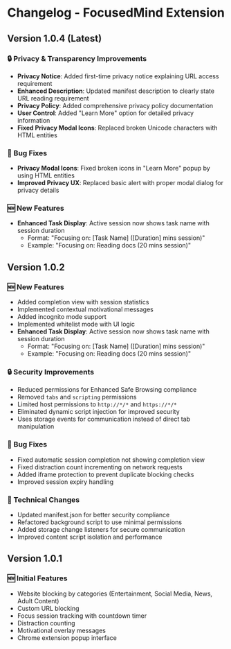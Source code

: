 # Changelog - FocusedMind Extension

## Version 1.0.4 (Latest)

### 🔒 Privacy & Transparency Improvements

- **Privacy Notice**: Added first-time privacy notice explaining URL access requirement
- **Enhanced Description**: Updated manifest description to clearly state URL reading requirement
- **Privacy Policy**: Added comprehensive privacy policy documentation
- **User Control**: Added "Learn More" option for detailed privacy information
- **Fixed Privacy Modal Icons**: Replaced broken Unicode characters with HTML entities

### 🐛 Bug Fixes

- **Privacy Modal Icons**: Fixed broken icons in "Learn More" popup by using HTML entities
- **Improved Privacy UX**: Replaced basic alert with proper modal dialog for privacy details

### 🆕 New Features

- **Enhanced Task Display**: Active session now shows task name with session duration
  - Format: "Focusing on: [Task Name] ([Duration] mins session)"
  - Example: "Focusing on: Reading docs (20 mins session)"

## Version 1.0.2

### 🆕 New Features

- Added completion view with session statistics
- Implemented contextual motivational messages
- Added incognito mode support
- Implemented whitelist mode with UI logic
- **Enhanced Task Display**: Active session now shows task name with session duration
  - Format: "Focusing on: [Task Name] ([Duration] mins session)"
  - Example: "Focusing on: Reading docs (20 mins session)"

### 🔒 Security Improvements

- Reduced permissions for Enhanced Safe Browsing compliance
- Removed `tabs` and `scripting` permissions
- Limited host permissions to `http://*/*` and `https://*/*`
- Eliminated dynamic script injection for improved security
- Uses storage events for communication instead of direct tab manipulation

### 🐛 Bug Fixes

- Fixed automatic session completion not showing completion view
- Fixed distraction count incrementing on network requests
- Added iframe protection to prevent duplicate blocking checks
- Improved session expiry handling

### 🔧 Technical Changes

- Updated manifest.json for better security compliance
- Refactored background script to use minimal permissions
- Added storage change listeners for secure communication
- Improved content script isolation and performance

## Version 1.0.1

### 🆕 Initial Features

- Website blocking by categories (Entertainment, Social Media, News, Adult Content)
- Custom URL blocking
- Focus session tracking with countdown timer
- Distraction counting
- Motivational overlay messages
- Chrome extension popup interface

